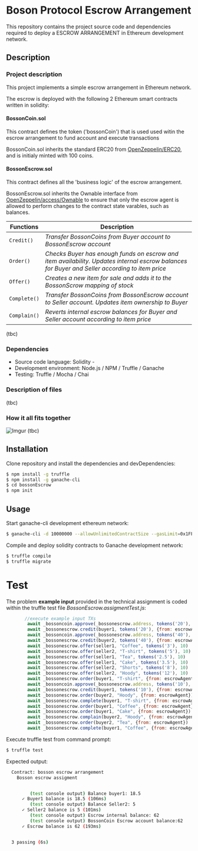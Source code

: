 # Boson Protocol Escrow Arrangement

This repository contains the project source code and dependencies required to deploy a ESCROW ARRANGEMENT in Ethereum development network.

## Description

### Project description
This project implements a simple escrow arrangement in Ethereum network.

The escrow is deployed with the following 2 Ethereum smart contracts written in solidity:

#### BossonCoin.sol
This contract defines the token ('bossonCoin') that is used used witin the escrow arrangement to fund account and execute transactions

BossonCoin.sol inherits the standard ERC20 from [OpenZeppelin/ERC20](https://docs.openzeppelin.com/contracts/3.x/erc20), and is initialy minted with 100 coins.

#### BossonEscrow.sol
This contract defines all the 'business logic' of the escrow arrangement.

BossonEscrow.sol inherits the Ownable interface from [OpenZeppelin/access/Ownable](https://docs.openzeppelin.com/contracts/3.x/api/access#Ownable) to ensure that only the escrow agent is allowed to perform changes to the contract state varables, such as balances. 

Functions | Description
--- | ---
`Credit()` | *Transfer BossonCoins from Buyer account to BossonEscrow account*
`Order()` | *Checks Buyer has enough funds on escrow and item availability. Updates internal escrow balances for Buyer and Seller according to item price*
`Offer()` | *Creates a new item for sale and adds it to the BossonScrow mapping of stock*
`Complete()` | *Transfer BossonCoins from BossonEscrow account to Seller account. Updates item ownership to Buyer*
`Complain()` | *Reverts internal escrow balances for Buyer and Seller account according to item price*

(tbc)


### Dependencies

  - Source code language: Solidity  - 
  - Development environment: Node.js / NPM / Truffle / Ganache
  - Testing: Truffle / Mocha / Chai

### Description of files
(tbc)

### How it all fits together
![Imgur](https://i.imgur.com/Jim5FJv.png)
(tbc)
## Installation

Clone repository and install the dependencies and devDependencies:

```sh
$ npm install -g truffle
$ npm install -g ganache-cli
$ cd bossonEscrow
$ npm init
```


## Usage

Start ganache-cli development ethereum network:
```sh
$ ganache-cli -d 10000000 --allowUnlimitedContractSize --gasLimit=0x1FFFFFFFF
```
Compile and deploy solidity contracts to Ganache development network:

```sh
$ truffle compile
$ truffle migrate
```
# Test
The problem **example input** provided in the technical assignment is coded within the truffle test file *BossonEscrow.assigmentTest.js*:

```javascript
       //execute example input TXs
        await _bossoncoin.approve(_bossonescrow.address, tokens('20'), {from: buyer1})
        await _bossonescrow.credit(buyer1, tokens('20'), {from: escrowAgent})
        await _bossoncoin.approve(_bossonescrow.address, tokens('40'), {from: buyer2})
        await _bossonescrow.credit(buyer2, tokens('40'), {from: escrowAgent})
        await _bossonescrow.offer(seller1, "Coffee", tokens('3'), 10)
        await _bossonescrow.offer(seller2, "T-shirt", tokens('5'), 10)
        await _bossonescrow.offer(seller1, "Tea", tokens('2.5'), 10)
        await _bossonescrow.offer(seller1, "Cake", tokens('3.5'), 10)
        await _bossonescrow.offer(seller2, "Shorts", tokens('8'), 10)
        await _bossonescrow.offer(seller2, "Hoody", tokens('12'), 10)
        await _bossonescrow.order(buyer1, "T-shirt", {from: escrowAgent})
        await _bossoncoin.approve(_bossonescrow.address, tokens('10'), {from: buyer1})
        await _bossonescrow.credit(buyer1, tokens('10'), {from: escrowAgent})
        await _bossonescrow.order(buyer2, "Hoody", {from: escrowAgent})
        await _bossonescrow.complete(buyer1, "T-shirt", {from: escrowAgent})
        await _bossonescrow.order(buyer1, "Coffee", {from: escrowAgent})
        await _bossonescrow.order(buyer1, "Cake", {from: escrowAgent})
        await _bossonescrow.complain(buyer2, "Hoody", {from: escrowAgent})
        await _bossonescrow.order(buyer2, "Tea", {from: escrowAgent})
        await _bossonescrow.complete(buyer1, "Coffee", {from: escrowAgent})
```
Execute truffle test from command prompt:

```sh
$ truffle test
```

Expected output:

```bash
  Contract: bosson escrow arrangement
    Bosson escrow assigment


         (test console output) Balance buyer1: 18.5
      ✓ Buyer1 balance is 18.5 (106ms)
         (test console output) Balance Seller2: 5
      ✓ Seller2 balance is 5 (101ms)
         (test console output) Escrow internal balance: 62
         (test console output) BossonCoin Escrow account balance:62
      ✓ Escrow balance is 62 (193ms)


  3 passing (6s)
```

